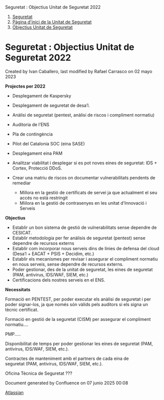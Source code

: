Seguretat : Objectius Unitat de Seguretat 2022  

1.  [Seguretat](index.md)
2.  [Pàgina d'inici de la Unitat de Seguretat](15368362.md)
3.  [Objectius Unitat de Seguretat](Objectius-Unitat-de-Seguretat_64981630.md)

Seguretat : Objectius Unitat de Seguretat 2022
==============================================

Created by Ivan Caballero, last modified by Rafael Carrasco on 02 mayo 2023

  

**Projectes per 2022**

*   Desplegament de Kaspersky
*   Desplegament de seguretat de desa’l.

*   Anàlisi de seguretat (pentest, anàlisi de riscos i compliment normatiu)
*   Auditoria de l’ENS
*   Pla de contingència

*   Pilot del Catalonia SOC (eina SASE)
*   Desplegament eina PAM
*   Analitzar viabilitat i desplegar si es pot noves eines de seguretat: IDS + Cortex, Protecció DDoS.
*   Crear una matriu de riscos on documentar vulnerabilitats pendents de remediar
    *   Millora en la gestió de certificats de servei ja que actualment el seu accés no està restringit
    *   Miilora en la gestió de contrasenyes en les unitat d'Innovació i Serveis

  

**Objectius**

*   Establir un bon sistema de gestió de vulnerabilitats sense dependre de CESICAT.
*   Establir metodologia per fer anàlisis de seguretat (pentest) sense dependre de recursos externs
*   Establir com incorporar nous serveis dins de línies de defensa del cloud (Desa’l + EACAT + PSIS + Decidim, etc.)
*   Establir els mecanismes per revisar i assegurar el compliment normatiu en nous serveis, sense dependre de recursos externs.
*   Poder gestionar, des de la unitat de seguretat, les eines de seguretat (PAM, antivirus, IDS/WAF, SIEM, etc.)
*   Certificacions dels nostres serveis en el ENS.

  

**Necessitats**

Formació en PENTEST, per poder executar els anàlisi de seguretat i per poder signar-los, ja que només són vàlids pels auditors si els signa un tècnic certificat.

Formació en gestió de la seguretat (CISM) per assegurar el compliment normatiu....

PMP.....

Disponibilitat de temps per poder gestionar les eines de seguretat (PAM, antivirus, IDS/WAF, SIEM, etc.).

Contractes de manteniment amb el partners de cada eina de seguretat (PAM, antivirus, IDS/WAF, SIEM, etc.).

Oficina Tècnica de Seguretat ???

  

  

Document generated by Confluence on 07 junio 2025 00:08

[Atlassian](http://www.atlassian.com/)